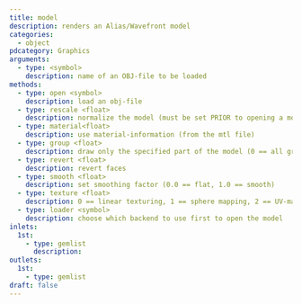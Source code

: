 ```yaml
---
title: model
description: renders an Alias/Wavefront model
categories:
  - object
pdcategory: Graphics
arguments:
  - type: <symbol>
    description: name of an OBJ-file to be loaded
methods:
  - type: open <symbol>
    description: load an obj-file
  - type: rescale <float>
    description: normalize the model (must be set PRIOR to opening a model)
  - type: material<float>
    description: use material-information (from the mtl file)
  - type: group <float>
    description: draw only the specified part of the model (0 == all groups)
  - type: revert <float>
    description: revert faces
  - type: smooth <float>
    description: set smoothing factor (0.0 == flat, 1.0 == smooth)
  - type: texture <float>
    description: 0 == linear texturing, 1 == sphere mapping, 2 == UV-mapping
  - type: loader <symbol>
    description: choose which backend to use first to open the model
inlets:
  1st:
    - type: gemlist
      description:
outlets:
  1st:
    - type: gemlist
draft: false
---
```

